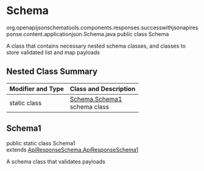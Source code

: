 # Schema
org.openapijsonschematools.components.responses.successwithjsonapiresponse.content.applicationjson.Schema.java
public class Schema

A class that contains necessary nested schema classes, and classes to store validated list and map payloads

## Nested Class Summary
| Modifier and Type | Class and Description |
| ----------------- | ---------------------- |
| static class | [Schema.Schema1](#schema1)<br> schema class |

## Schema1
public static class Schema1<br>
extends [ApiResponseSchema.ApiResponseSchema1](../../../../../components/schemas/ApiResponseSchema.md#apiresponseschema1)

A schema class that validates payloads
